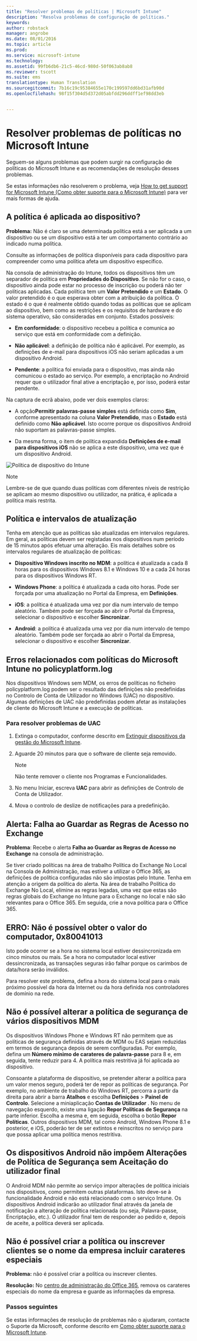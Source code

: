 ```yaml
---
title: "Resolver problemas de políticas | Microsoft Intune"
description: "Resolva problemas de configuração de políticas."
keywords: 
author: robstack
manager: angrobe
ms.date: 08/01/2016
ms.topic: article
ms.prod: 
ms.service: microsoft-intune
ms.technology: 
ms.assetid: 99fb6db6-21c5-46cd-980d-50f063ab8ab8
ms.reviewer: tscott
ms.suite: ems
translationtype: Human Translation
ms.sourcegitcommit: 7b16c19c95384655e170c199597dd6bd31afb90d
ms.openlocfilehash: 98f15f304d5d372d05abfdd296ddff1ef98dd3eb


---
```


# Resolver problemas de políticas no Microsoft Intune

Seguem-se alguns problemas que podem surgir na configuração de políticas do Microsoft Intune e as recomendações de resolução desses problemas.

Se estas informações não resolverem o problema, veja [How to get support for Microsoft Intune (Como obter suporte para o Microsoft Intune)](how-to-get-support-for-microsoft-intune.md) para ver mais formas de ajuda.


## A política é aplicada ao dispositivo?
**Problema:** Não é claro se uma determinada política está a ser aplicada a um dispositivo ou se um dispositivo está a ter um comportamento contrário ao indicado numa política.

Consulte as informações de política disponíveis para cada dispositivo para compreender como uma política afeta um dispositivo específico.

Na consola de administração do Intune, todos os dispositivos têm um separador de política em **Propriedades do Dispositivo**. Se não for o caso, o dispositivo ainda pode estar no processo de inscrição ou poderá não ter políticas aplicadas. Cada política tem um **Valor Pretendido** e um **Estado**. O valor pretendido é o que esperava obter com a atribuição da política. O estado é o que é realmente obtido quando todas as políticas que se aplicam ao dispositivo, bem como as restrições e os requisitos de hardware e do sistema operativo, são consideradas em conjunto. Estados possíveis:

-   **Em conformidade**: o dispositivo recebeu a política e comunica ao serviço que está em conformidade com a definição.

-   **Não aplicável**: a definição de política não é aplicável. Por exemplo, as definições de e-mail para dispositivos iOS não seriam aplicadas a um dispositivo Android.

-   **Pendente**: a política foi enviada para o dispositivo, mas ainda não comunicou o estado ao serviço. Por exemplo, a encriptação no Android requer que o utilizador final ative a encriptação e, por isso, poderá estar pendente.

Na captura de ecrã abaixo, pode ver dois exemplos claros:

-   A opção**Permitir palavras-passe simples** está definida como **Sim**, conforme apresentado na coluna **Valor Pretendido**, mas o **Estado** está definido como **Não aplicável**. Isto ocorre porque os dispositivos Android não suportam as palavras-passe simples.

-   Da mesma forma, o item de política expandida **Definições de e-mail para dispositivos iOS** não se aplica a este dispositivo, uma vez que é um dispositivo Android.

![Política de dispositivo do Intune](../media/Intune-Device-Policy-v.2.jpg)

> [!NOTE]
> Lembre-se de que quando duas políticas com diferentes níveis de restrição se aplicam ao mesmo dispositivo ou utilizador, na prática, é aplicada a política mais restrita.

## Política e intervalos de atualização
Tenha em atenção que as políticas são atualizadas em intervalos regulares. Em geral, as políticas devem ser registadas nos dispositivos num período de 15 minutos após efetuar uma alteração. Eis mais detalhes sobre os intervalos regulares de atualização de políticas:

-   **Dispositivo Windows inscrito no MDM**: a política é atualizada a cada 8 horas para os dispositivos Windows 8.1 e Windows 10 e a cada 24 horas para os dispositivos Windows RT.

-   **Windows Phone**: a política é atualizada a cada oito horas. Pode ser forçada por uma atualização no Portal da Empresa, em **Definições**.

-   **iOS**: a política é atualizada uma vez por dia num intervalo de tempo aleatório. Também pode ser forçada ao abrir o Portal da Empresa, selecionar o dispositivo e escolher **Sincronizar**.

-   **Android**: a política é atualizada uma vez por dia num intervalo de tempo aleatório. Também pode ser forçada ao abrir o Portal da Empresa, selecionar o dispositivo e escolher **Sincronizar**.

## Erros relacionados com políticas do Microsoft Intune no policyplatform.log
Nos dispositivos Windows sem MDM, os erros de políticas no ficheiro policyplatform.log podem ser o resultado das definições não predefinidas no Controlo de Conta de Utilizador no Windows (UAC) no dispositivo. Algumas definições de UAC não predefinidas podem afetar as instalações de cliente do Microsoft Intune e a execução de políticas.

### Para resolver problemas de UAC

1.  Extinga o computador, conforme descrito em [Extinguir dispositivos da gestão do Microsoft Intune](/intune/deploy-use/retire-devices-from-microsoft-intune-management).

2.  Aguarde 20 minutos para que o software de cliente seja removido.

    > [!NOTE]
    > Não tente remover o cliente nos Programas e Funcionalidades.

3.  No menu Iniciar, escreva **UAC** para abrir as definições de Controlo de Conta de Utilizador.

4.  Mova o controlo de deslize de notificações para a predefinição.


## Alerta: Falha ao Guardar as Regras de Acesso no Exchange
**Problema**: Recebe o alerta **Falha ao Guardar as Regras de Acesso no Exchange**  na consola de administração.

Se tiver criado políticas na área de trabalho Política do Exchange No Local na Consola de Administração, mas estiver a utilizar o Office 365, as definições de política configuradas não são impostas pelo Intune. Tenha em atenção a origem da política do alerta.  Na área de trabalho Política do Exchange No Local, elimine as regras legadas, uma vez que estas são regras globais do Exchange no Intune para o Exchange no local e não são relevantes para o Office 365. Em seguida, crie a nova política para o Office 365.

## ERRO: Não é possível obter o valor do computador, 0x80041013
Isto pode ocorrer se a hora no sistema local estiver dessincronizada em cinco minutos ou mais. Se a hora no computador local estiver dessincronizada, as transações seguras irão falhar porque os carimbos de data/hora serão inválidos.

Para resolver este problema, defina a hora do sistema local para o mais próximo possível da hora da Internet ou da hora definida nos controladores de domínio na rede.

## Não é possível alterar a política de segurança de vários dispositivos MDM
Os dispositivos Windows Phone e Windows RT não permitem que as políticas de segurança definidas através de MDM ou EAS sejam reduzidas em termos de segurança depois de serem configuradas. Por exemplo, defina um **Número mínimo de carateres de palavra-passe** para 8 e, em seguida, tente reduzir para 4. A política mais restritiva já foi aplicada ao dispositivo.

Consoante a plataforma de dispositivo, se pretender alterar a política para um valor menos seguro, poderá ter de repor as políticas de segurança.
Por exemplo, no ambiente de trabalho do Windows RT, percorra a partir da direita para abrir a barra **Atalhos** e escolha **Definições** &gt; **Painel de Controlo**.  Selecione a miniaplicação **Contas de Utilizador** .
No menu de navegação esquerdo, existe uma ligação **Repor Políticas de Segurança** na parte inferior. Escolha a mesma e, em seguida, escolha o botão **Repor Políticas**.
Outros dispositivos MDM, tal como Android, Windows Phone 8.1 e posterior, e iOS, poderão ter de ser extintos e reinscritos no serviço para que possa aplicar uma política menos restritiva.

## Os dispositivos Android não impõem Alterações de Política de Segurança sem Aceitação do utilizador final
O Android MDM não permite ao serviço impor alterações de política iniciais nos dispositivos, como permitem outras plataformas. Isto deve-se à funcionalidade Android e não está relacionado com o serviço Intune. Os dispositivos Android indicarão ao utilizador final através da janela de notificação a alteração de política relacionada (ou seja, Palavra-passe, Encriptação, etc.).  O utilizador final tem de responder ao pedido e, depois de aceite, a política deverá ser aplicada.

## Não é possível criar a política ou inscrever clientes se o nome da empresa incluir carateres especiais
**Problema:** não é possível criar a política ou inscrever clientes.

**Resolução:** No [centro de administração do Office 365](https://portal.office.com/), remova os carateres especiais do nome da empresa e guarde as informações da empresa.

### Passos seguintes
Se estas informações de resolução de problemas não o ajudaram, contacte o Suporte da Microsoft, conforme descrito em [Como obter suporte para o Microsoft Intune](how-to-get-support-for-microsoft-intune.md).



<!--HONumber=Aug16_HO1-->


